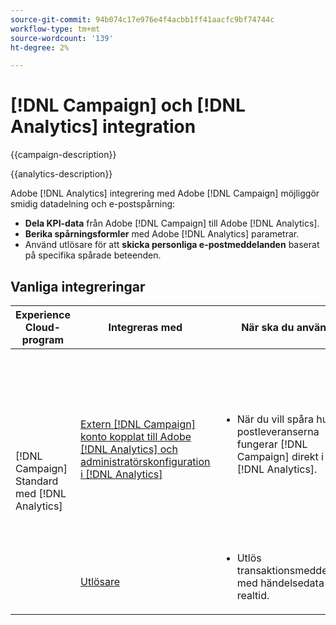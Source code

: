 ```yaml
---
source-git-commit: 94b074c17e976e4f4acbb1ff41aacfc9bf74744c
workflow-type: tm+mt
source-wordcount: '139'
ht-degree: 2%

---
```



# [!DNL Campaign] och [!DNL Analytics] integration

{{campaign-description}}

{{analytics-description}}

Adobe [!DNL Analytics] integrering med Adobe [!DNL Campaign] möjliggör smidig datadelning och e-postspårning:

+ **Dela KPI-data** från Adobe [!DNL Campaign] till Adobe [!DNL Analytics].
+ **Berika spårningsformler** med Adobe [!DNL Analytics] parametrar.
+ Använd utlösare för att **skicka personliga e-postmeddelanden** baserat på specifika spårade beteenden.

## Vanliga integreringar

<table>
    <thead>
        <tr>
            <th>Experience Cloud-program</th>
            <th>Integreras med</th>
            <th>När ska du använda</th>
            <th>Vanliga användningsfall</th>
        </tr>
    </thead>
     <tbody>
        <tr>
            <td rowspan="2">[!DNL Campaign] Standard med [!DNL Analytics]</td>
            <td><a href="https://experienceleague.adobe.com/docs/campaign-standard-learn/tutorials/integrations/track-the-success-of-your-deliveries-in-analytics.html" target="_blank" rel="noreferrer">Extern [!DNL Campaign] konto kopplat till Adobe [!DNL Analytics] och administratörskonfiguration i [!DNL Analytics]</a></td>
            <td>
                <ul style="margin-top: 0;">
                    <li>När du vill spåra hur e-postleveranserna fungerar [!DNL Campaign] direkt i Adobe [!DNL Analytics].</li>
                </ul>
            </td>
            <td>
              <ul style="margin-top: 0;">
                <li>Förbättra era analysrapporter med [!DNL Campaign] leveransdata, inklusive skickade e-postmeddelanden, klickade e-postmeddelanden, öppnade e-postmeddelanden, levererade e-postmeddelanden, avbeställningar och studsar.</li>
                <li>Analysera nedströmskonverteringshändelser för [!DNL Campaign] klicka för att få ut mer av era digitala resurser, t.ex. leads, onlineorder eller andra evenemang som tagits in i [!DNL Analytics].</li>
              </ul>
            </td>
        </tr>
        <tr>
            <td><a href="../../integrations/tutorials/campaign-analytics/campaign-analytics-trigger.md" target="_blank" rel="noreferrer">Utlösare</a></li>
            <td>
                <ul style="margin-top: 0;">
                    <li>Utlös transaktionsmeddelanden med händelsedata i realtid.</li>
                </ul>
            </td>
            <td>
              <ul style="margin-top: 0;">
                <li>Registreringsbekräftelse.</li>
                <li>Kassautcheckning.</li>
              </ul>
            </td>
        </tr>              
    </tbody>          
</table>

